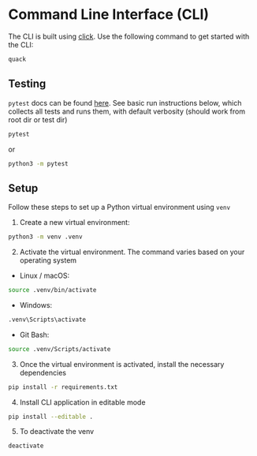 # Command Line Interface (CLI)

The CLI is built using [click](https://click.palletsprojects.com/en/8.1.x/). Use the following command to get started with the CLI:

```bash
quack
```


## Testing

`pytest` docs can be found [here](https://docs.pytest.org/en/stable/). See basic run instructions below, which collects all tests and runs them, with default verbosity (should work from root dir or test dir)

```bash
pytest
```

or

```bash
python3 -m pytest
```

## Setup

Follow these steps to set up a Python virtual environment using `venv`

1. Create a new virtual environment:

```bash
python3 -m venv .venv
```

2. Activate the virtual environment. The command varies based on your operating system

- Linux / macOS:

```bash
source .venv/bin/activate
```

- Windows:

```bash
.venv\Scripts\activate
```
    
- Git Bash:

```bash
source .venv/Scripts/activate
```

3. Once the virtual environment is activated, install the necessary dependencies

```bash
pip install -r requirements.txt
```

4. Install CLI application in editable mode
   
```bash
pip install --editable .
```

5. To deactivate the venv

```bash
deactivate
```

